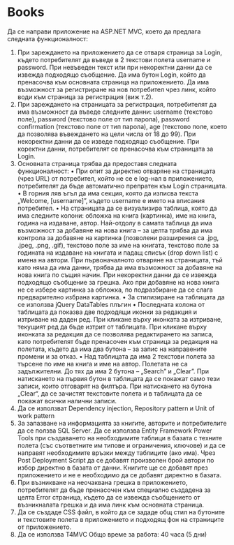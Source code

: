 # Books
Да се направи приложение на ASP.NET MVC, което да предлага следната функционалност:
1)	При зареждането на приложението да се отваря страница за Login, където потребителят да въведе в 2 текстови полета username и password. При невъведен текст или при некоректни данни да се извежда подходящо съобщение. Да има бутон Login, който да пренасочва към основната страница на приложението. Да има възможност за регистриране на нов потребител чрез линк, който води към страница за регистрация (виж т.2).
2)	При зареждането на страницата за регистрация, потребителят да има възможност да въведе следните данни: username (текстово поле), password (текстово поле от тип парола), password confirmation (текстово поле от тип парола), age (текстово поле, което да позволява въвеждането на цели числа от 18 до 99). При некоректни данни да се изведе подходящо съобщение. При коректни данни, потребителят се пренасочва към страницата за Login.
3)	Основната страница трябва да предоставя следната функционалност:
•	При опит за директно отваряне на страницата (чрез URL) от потребител, който не се е log-нал в приложението, потребителят да бъде автоматично препратен към Login страницата.
•	В горния ляв ъгъл да има секция, която да изписва текста „Welcome, [username]”, където username е името на вписания потребител.
•	На страницата да се визуализира таблица, която да има следните колони: обложка на книга (картинка), име на книга, година на издаване, автор. Най-отдолу в самата таблица да има възможност за добавяне на нова книга – за целта трябва да има контрола за добавяне на картинка (позволени разширения са .jpg, .jpeg, .png, .gif), текстово поле за име на книгата, текстово поле за годината на издаване на книгата и падащ списък (drop down list) с имена на автори. При първоначалното отваряне на страницата, тъй като няма да има данни, трябва да има възможност за добавяне на нова книга по същия начин. При некоректни данни да се извежда подходящо съобщение за грешка. Ако при добавяне на нова книга не се избере картинка за обложка,  по подразбиране да се слага предварително избрана картинка.
•	За стилизиране на таблицата да се използва jQuery DataTables плъгин
•	Последната колона от таблицата да показва две подходящи иконки за редакция и изтриване на даден ред. При кликане върху иконката за изтриване, текущият ред да бъде изтрит от таблицата. При кликане върху иконката за редакция да се позволява редактирането на записа, като потребителят бъде пренасочен към страница за редакция на полетата, където да има два бутона – за запис на направените промени и за отказ.
•	Над таблицата да има 2 текстови полета за търсене по име на книга и име на автор. Полетата не са задължителни. До тях да има 2 бутона – „Search” и „Clear”. При натискането на първия бутон в таблицата да се покажат само тези записи, които отговарят на филтъра. При натискането на бутона „Clear“, да се зачистят текстовите полета и в таблицата да се покажат всички налични записи.
4)	Да се използват Dependency injection, Repository pattern и Unit of work pattern
5)	За запазване на информацията за книгите, авторите и потребителите да се ползва SQL Server. Да се използва Entity Framework Power Tools при създаването на необходимите таблици в базата с техните полета (със съответните им типове и ограничения, ключове) и да се направят необходимите връзки между таблиците (ако има). Чрез Post Deployment Script да се добавят произволен брой автори по избор директно в базата от данни. Книгите ще се добавят през приложението и не е необходимо да се добавят директно в базата.
6)	При възникване на неочаквана грешка в приложението, потребителят да бъде пренасочен към специално създадена за целта Error страница, където да се извежда съобщението от възникналата грешка и да има линк към основната страница.
7)	Да се създаде CSS файл, в който да се зададе общ стил на бутоните и текстовите полета в приложението и подходящ фон на страниците от приложението.
8)	Да се използва T4MVC
Общо време за работа: 40 часа (5 дни)



